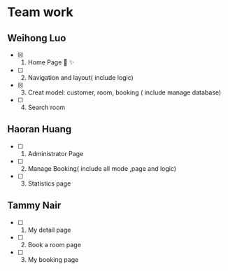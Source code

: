 # Team work



## Weihong Luo

- [x] 1. Home Page  :rocket:  :sparkles:

- [ ] 2. Navigation and layout( include logic)

- [x] 3. Creat model: customer, room, booking ( include manage database)

- [ ] 4. Search room

     

## Haoran Huang

- [ ] 1. Administrator Page

- [ ] 2. Manage Booking( include all mode ,page and logic)

- [ ] 3. Statistics page

     

## Tammy Nair

- [ ] 1. My detail page

- [ ] 2. Book a room page

- [ ] 3. My booking page

     
